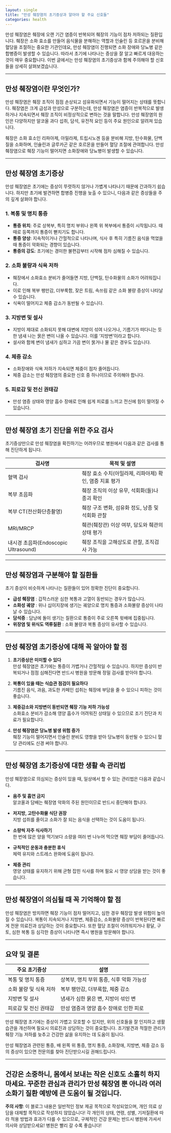 ```yaml
---
layout: single
title: "만성 췌장염의 초기증상과 알아야 할 주요 신호들"
categories: health
---
```

만성 췌장염은 췌장에 오랜 기간 염증이 반복되어 췌장의 기능이 점차 저하되는 질환입니다. 췌장은 소화 효소를 만들어 음식물을 분해하는 역할과 인슐린 등 호르몬을 분비해 혈당을 조절하는 중요한 기관인데요, 만성 췌장염이 진행되면 소화 장애와 당뇨병 같은 합병증이 발생할 수 있습니다. 따라서 초기에 나타나는 증상을 잘 알고 빠르게 대응하는 것이 매우 중요합니다. 이번 글에서는 만성 췌장염의 초기증상과 함께 주의해야 할 신호들을 상세히 살펴보겠습니다.

---

## 만성 췌장염이란 무엇인가?

만성 췌장염은 췌장 조직이 점점 손상되고 섬유화되면서 기능이 떨어지는 상태를 뜻합니다. 췌장염은 크게 급성과 만성으로 구분하는데, 만성 췌장염은 염증이 반복적으로 발생하거나 지속되면서 췌장 조직이 비정상적으로 변하는 것을 말합니다. 만성 췌장염의 원인은 다양하지만 알코올 과다 섭취, 담석, 유전적 요인 등이 주요 원인으로 알려져 있습니다.

췌장은 소화 효소인 리파아제, 아밀라제, 트립시노겐 등을 분비해 지방, 탄수화물, 단백질을 소화하며, 인슐린과 글루카곤 같은 호르몬을 만들어 혈당 조절에 관여합니다. 만성 췌장염으로 췌장 기능이 떨어지면 소화장애와 당뇨병이 발생할 수 있습니다.

---

## 만성 췌장염 초기증상

만성 췌장염은 초기에는 증상이 뚜렷하지 않거나 가볍게 나타나기 때문에 간과하기 쉽습니다. 하지만 초기에 발견하면 합병증 진행을 늦출 수 있으니, 다음과 같은 증상들을 주의 깊게 살펴야 합니다.

### 1. 복통 및 명치 통증

- **통증 위치**: 주로 상복부, 특히 명치 부위나 왼쪽 위 복부에서 통증이 시작됩니다. 때때로 등쪽까지 통증이 뻗치기도 합니다.
- **통증 양상**: 지속적이거나 간헐적으로 나타나며, 식사 후 특히 기름진 음식을 먹었을 때 통증이 악화되는 경향이 있습니다.
- **통증의 강도**: 초기에는 경미한 불편감부터 시작해 점차 심해질 수 있습니다.

### 2. 소화 불량과 식욕 저하

- 췌장에서 소화효소 분비가 줄어들면 지방, 단백질, 탄수화물의 소화가 어려워집니다.
- 이로 인해 복부 팽만감, 더부룩함, 잦은 트림, 속쓰림 같은 소화 불량 증상이 나타날 수 있습니다.
- 식욕이 떨어지고 체중 감소가 동반될 수 있습니다.

### 3. 지방변 및 설사

- 지방이 제대로 소화되지 못해 대변에 지방이 섞여 나오거나, 기름기가 떠다니는 듯한 냄새 나는 묽은 변이 나올 수 있습니다. 이를 ‘지방변’이라고 합니다.
- 설사와 함께 변이 냄새가 심하고 가끔 변이 묽거나 물 같은 경우도 있습니다.

### 4. 체중 감소

- 소화장애와 식욕 저하가 지속되면 체중이 점차 줄어듭니다.
- 체중 감소는 만성 췌장염의 중요한 신호 중 하나이므로 주의해야 합니다.

### 5. 피로감 및 전신 권태감

- 만성 염증 상태와 영양 흡수 장애로 인해 쉽게 피로를 느끼고 전신에 힘이 떨어질 수 있습니다.

---

## 만성 췌장염 초기 진단을 위한 주요 검사

초기증상만으로 만성 췌장염을 확진하기는 어려우므로 병원에서 다음과 같은 검사를 통해 진단하게 됩니다.

| 검사명            | 목적 및 설명                                   |
|-----------------|------------------------------------------|
| 혈액 검사         | 췌장 효소 수치(아밀라제, 리파아제) 확인, 염증 지표 평가          |
| 복부 초음파       | 췌장 조직의 이상 유무, 석회화(돌)나 종괴 확인                   |
| 복부 CT(전산화단층촬영) | 췌장 구조 변화, 섬유화 정도, 낭종 및 석회화 관찰                |
| MRI/MRCP         | 췌관(췌장관) 이상 여부, 담도와 췌관의 상태 평가                 |
| 내시경 초음파(Endoscopic Ultrasound) | 췌장 조직을 고해상도로 관찰, 조직검사 가능          |

---

## 만성 췌장염과 구분해야 할 질환들

초기 증상이 비슷하게 나타나는 질환들이 있어 정확한 진단이 중요합니다.

- **급성 췌장염** : 갑작스러운 심한 복통과 고열이 동반되는 경우가 많습니다.
- **소화성 궤양** : 위나 십이지장에 생기는 궤양으로 명치 통증과 소화불량 증상이 나타날 수 있습니다.
- **담석증** : 담낭에 돌이 생기는 질환으로 통증이 주로 오른쪽 윗배에 집중됩니다.
- **위장염 및 위식도 역류질환** : 소화 불량과 복통 증상이 유사할 수 있습니다.

---

## 만성 췌장염 초기증상에 대해 꼭 알아야 할 점

1. **초기증상은 미미할 수 있다**  
   만성 췌장염은 초기에는 통증이 가볍거나 간헐적일 수 있습니다. 하지만 증상이 반복되거나 점점 심해진다면 반드시 병원을 방문해 정밀 검사를 받아야 합니다.

2. **복통이 있을 때는 식습관 점검이 필요하다**  
   기름진 음식, 과음, 과도한 카페인 섭취는 췌장에 부담을 줄 수 있으니 피하는 것이 좋습니다.

3. **체중감소와 지방변이 동반되면 췌장 기능 저하 가능성**  
   소화효소 분비가 감소해 영양 흡수가 어려워진 상태일 수 있으므로 조기 진단과 치료가 필요합니다.

4. **만성 췌장염은 당뇨병 발생 위험 증가**  
   췌장 기능이 떨어지면서 인슐린 분비도 영향을 받아 당뇨병이 동반될 수 있으니 혈당 관리에도 신경 써야 합니다.

---

## 만성 췌장염 초기증상에 대한 생활 속 관리법

만성 췌장염으로 의심되는 증상이 있을 때, 일상에서 할 수 있는 관리법은 다음과 같습니다.

- **음주 및 흡연 금지**  
  알코올과 담배는 췌장염 악화의 주된 원인이므로 반드시 중단해야 합니다.

- **저지방, 고탄수화물 식단 권장**  
  지방 섭취를 줄이고 소화가 잘 되는 음식을 선택하는 것이 도움이 됩니다.

- **소량씩 자주 식사하기**  
  한 번에 많은 양을 먹기보다 소량을 여러 번 나누어 먹으면 췌장 부담이 줄어듭니다.

- **규칙적인 운동과 충분한 휴식**  
  체력 유지와 스트레스 완화에 도움이 됩니다.

- **체중 관리**  
  영양 상태를 유지하기 위해 균형 잡힌 식사를 하며 필요 시 영양 상담을 받는 것이 좋습니다.

---

## 만성 췌장염이 의심될 때 꼭 기억해야 할 점

만성 췌장염은 방치하면 췌장 기능이 점차 떨어지고, 심한 경우 췌장암 발생 위험이 높아질 수 있습니다. 복통이 지속되거나 지방변, 체중감소, 소화불량 증상이 반복된다면 빠르게 전문 의료진과 상담하는 것이 중요합니다. 또한 혈당 조절이 어려워지거나 황달, 구토, 심한 복통 등 심각한 증상이 나타나면 즉시 병원을 방문해야 합니다.

---

## 요약 및 결론

| 주요 초기증상         | 설명                                     |
|------------------|----------------------------------------|
| 복통 및 명치 통증       | 상복부, 명치 부위 통증, 식후 악화 가능성             |
| 소화 불량 및 식욕 저하    | 복부 팽만감, 더부룩함, 체중 감소                   |
| 지방변 및 설사          | 냄새가 심한 묽은 변, 지방이 섞인 변                  |
| 피로감 및 전신 권태감    | 만성 염증과 영양 흡수 장애로 인한 피로                 |

만성 췌장염 초기에는 증상이 가볍고 모호할 수 있지만, 위의 신호들을 잘 인지하고 생활습관을 개선하며 필요시 의료진과 상담하는 것이 중요합니다. 조기발견과 적절한 관리가 췌장 기능 저하를 늦추고 건강한 삶을 유지하는 데 도움이 됩니다.

만성 췌장염과 관련된 통증, 배 왼쪽 위 통증, 명치 통증, 소화장애, 지방변, 체중 감소 등의 증상이 있으면 전문의를 찾아 진단받으시길 권해드립니다.

---

건강은 소중하니, 몸에서 보내는 작은 신호도 소홀히 하지 마세요. 꾸준한 관심과 관리가 만성 췌장염 뿐 아니라 여러 소화기 질환 예방에 큰 도움이 될 것입니다.
---

**주의 사항**: 이 블로그 내용은 일반적인 정보 제공 목적으로 작성되었으며, 개인 의료 상담을 대체할 목적으로 작성하지 않았습니다! 각 개인의 상태, 연령, 성별, 기저질환에 따라 적용 방법과 효과가 다를 수 있으므로, 구체적인 건강 문제는 반드시 병원에 가셔서 의사와 상담받으세요! 병원은 빨리 갈 수록 좋습니다!
